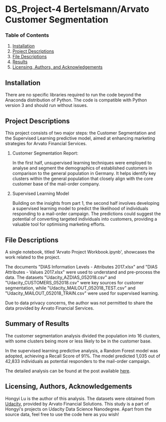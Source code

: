 # DS_Project-4 Bertelsmann/Arvato Customer Segmentation

### Table of Contents

1. [Installation](#installation)
2. [Project Descriptions](#descriptions)
3. [File Descriptions](#files)
4. [Results](#results)
5. [Licensing, Authors, and Acknowledgements](#licensing)

## Installation <a name="installation"></a>

There are no specific libraries required to run the code beyond the Anaconda distribution of Python. The code is compatible with Python version 3 and should run without issues.

## Project Descriptions <a name="descriptions"></a>

This project consists of two major steps: the Customer Segmentation and the Supervised Learning predictive model, aimed at enhancing marketing strategies for Arvato Financial Services.

1. Customer Segmentation Report: 

    In the first half, unsupervised learning techniques were employed to analyse and segment the demographics of established customers in comparison to the general population in Germany. It helps identify key clusters within the general population that closely align with the core customer base of the mail-order company.

2. Supervised Learning Model

    Building on the insights from part 1, the second half involves developing a supervised learning model to predict the likelihood of individuals responding to a mail-order campaign. The predictions could suggest the potential of converting targeted individuals into customers, providing a valuable tool for optimising marketing efforts.

## File Descriptions <a name="files"></a>

A single notebook, titled 'Arvato Project Workbook.ipynb', showcases the work related to the project.

The documents "DIAS Information Levels - Attributes 2017.xlsx" and "DIAS Attributes - Values 2017.xlsx" were used to understand and pre-process the data. The datasets "Udacity_AZDIAS_052018.csv" and "Udacity_CUSTOMERS_052018.csv" were key sources for customer segmentation, while "Udacity_MAILOUT_052018_TEST.csv" and "Udacity_MAILOUT_052018_TRAIN.csv" were used for supervised learning.

Due to data privacy concerns, the author was not permitted to share the data provided by Arvato Financial Services.

## Summary of Results<a name="results"></a>

The customer segmentation analysis divided the population into 16 clusters, with some clusters being more or less likely to be in the customer base. 

In the supervised learning predictive analysis, a Random Forest model was adopted, achieving a Recall Score of 91%. The model predicted 1,035 out of 42,833 individuals as potential responders to the mail-order campaign. 

The detailed analysis can be found at the post available [here](https://medium.com/@hongyiluu/bertelsmann-arvato-customer-segmentation-2ce2347637e4). 

## Licensing, Authors, Acknowledgements<a name="licensing"></a>

Hongyi Lu is the author of this analysis. The datasets were obtained from [Udacity](https://www.udacity.com/), provided by Arvato Financial Solutions. This study is a part of Hongyi's projects on Udacity Data Science Nanodegree. Apart from the source data, feel free to use the code here as you wish! 